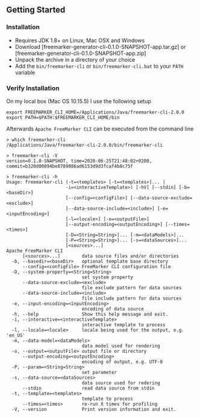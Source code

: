 ## Getting Started

### Installation

* Requires JDK 1.8+ on Linux, Mac OSX and Windows
* Download [freemarker-generator-cli-0.1.0-SNAPSHOT-app.tar.gz] or [freemarker-generator-cli-0.1.0-SNAPSHOT-app.zip]
* Unpack the archive in a directory of your choice
* Add the `bin/freemarker-cli` or `bin/freemarker-cli.bat` to your `PATH` variable

### Verify Installation

On my local box (Mac OS 10.15.5) I use the following setup

```
export FREEMARKER_CLI_HOME=/Applications/Java/freemarker-cli-2.0.0
export PATH=$PATH:$FREEMARKER_CLI_HOME/bin
```

Afterwards `Apache FreeMarker CLI` can be executed from the command line

```
> which freemarker-cli
/Applications/Java/freemarker-cli-2.0.0/bin/freemarker-cli

> freemarker-cli -V
version=0.1.0-SNAPSHOT, time=2020-06-25T21:48:02+0200, commit=b320d00094be8789086ad6153d9d3fcaf4b8c75f

> freemarker-cli -h
Usage: freemarker-cli (-t=<templates> [-t=<templates>]... |
                      -i=<interactiveTemplate>) [-hV] [--stdin] [-b=<baseDir>]
                      [--config=<configFile>] [--data-source-exclude=<exclude>]
                      [--data-source-include=<include>] [-e=<inputEncoding>]
                      [-l=<locale>] [-o=<outputFile>]
                      [--output-encoding=<outputEncoding>] [--times=<times>]
                      [-D=<String=String>]... [-m=<dataModels>]...
                      [-P=<String=String>]... [-s=<dataSources>]...
                      [<sources>...]
Apache FreeMarker CLI
      [<sources>...]        data source files and/or directories
  -b, --basedir=<baseDir>   optional template base directory
      --config=<configFile> FreeMarker CLI configuration file
  -D, --system-property=<String=String>
                            set system property
      --data-source-exclude=<exclude>
                            file exclude pattern for data sources
      --data-source-include=<include>
                            file include pattern for data sources
  -e, --input-encoding=<inputEncoding>
                            encoding of data source
  -h, --help                Show this help message and exit.
  -i, --interactive=<interactiveTemplate>
                            interactive template to process
  -l, --locale=<locale>     locale being used for the output, e.g. 'en_US'
  -m, --data-model=<dataModels>
                            data model used for rendering
  -o, --output=<outputFile> output file or directory
      --output-encoding=<outputEncoding>
                            encoding of output, e.g. UTF-8
  -P, --param=<String=String>
                            set parameter
  -s, --data-source=<dataSources>
                            data source used for redering
      --stdin               read data source from stdin
  -t, --template=<templates>
                            template to process
      --times=<times>       re-run X times for profiling
  -V, --version             Print version information and exit.
```


